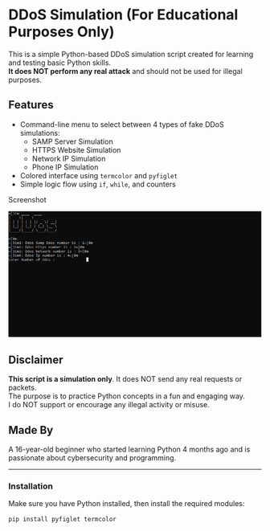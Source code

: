 # DDoS Simulation (For Educational Purposes Only)

This is a simple Python-based DDoS simulation script created for learning and testing basic Python skills.  
**It does NOT perform any real attack** and should not be used for illegal purposes.

## Features

- Command-line menu to select between 4 types of fake DDoS simulations:
  - SAMP Server Simulation
  - HTTPS Website Simulation
  - Network IP Simulation
  - Phone IP Simulation
- Colored interface using `termcolor` and `pyfiglet`
- Simple logic flow using `if`, `while`, and counters

Screenshot

![image alt](https://github.com/anir12gith/DDos-simuator/blob/40154735137d755e3ed6cc0147578f18d5cbfadf/screenshot.jpg)

## Disclaimer

**This script is a simulation only**. It does NOT send any real requests or packets.  
The purpose is to practice Python concepts in a fun and engaging way.  
I do NOT support or encourage any illegal activity or misuse.

## Made By

A 16-year-old beginner who started learning Python 4 months ago and is passionate about cybersecurity and programming.

---

### Installation

Make sure you have Python installed, then install the required modules:

```bash
pip install pyfiglet termcolor
